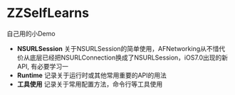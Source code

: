 # ZZSelfLearns
自己用的小Demo

- **NSURLSession** 关于NSURLSession的简单使用，AFNetworking从不惜代价从底层已经把NSURLConnection换成了NSURLSession，iOS7.0出现的新API, 有必要学习一
- **Runtime** 记录关于运行时或其他常用重要的API的用法
- **工具使用** 记录关于常用配置方法，命令行等工具使用